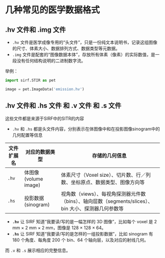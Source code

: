 # 几种常见的医学数据格式

## .hv 文件和 .img 文件

- `.hv` 文件是医学成像专用的“头文件”，只是一份纯文本说明书，记录这组图像的尺寸、体素大小、数据排列方式、数据类型等元数据。
- `.img` 文件是配套的“图像数据本体”，存放所有体素（像素）的实际数值，是一段没有任何结构说明的二进制数字流。

举例：

```python
import sirf.STIR as pet

image = pet.ImageData('emission.hv')
```


## .hv 文件和 .hs 文件 和 .v 文件 和 .s 文件

这些文件都是来源于SIRF中的SITR的内容

- `.hv` 和 `.hs` 都是头文件内容，分别表示在体图像中和在投影图像sinogram中的几何配置等信息

文件扩展名 | 对应的数据类型           | 存储的几何信息
---       | ---                    | ---
`.hv`     | 体图像 (volume image)  | 体素尺寸（Voxel size）、切片数、行／列数、坐标原点、数据类型、图像方向等
`.hs`     | 投影数据 (sinogram)    | 视角数（views）、每视角探测器元件数（bins）、轴向层数（segments/slices）、bin 大小、探测器几何参数等

- **`.hv`** 让 SIRF 知道“我要读/写的是一幅怎样的 3D 图像”，比如每个 voxel 是 2 mm × 2 mm × 2 mm，图像是 128 × 128 × 64。
- **`.hs`** 让 SIRF 知道“我要读/写的是怎样的一组投影数据”，比如 sinogram 有 180 个角度、每角度 200 个 bin、64 个轴向层，以及对应的射线几何。


而 `.v` 和 `.s` 展示相应的完整信息。